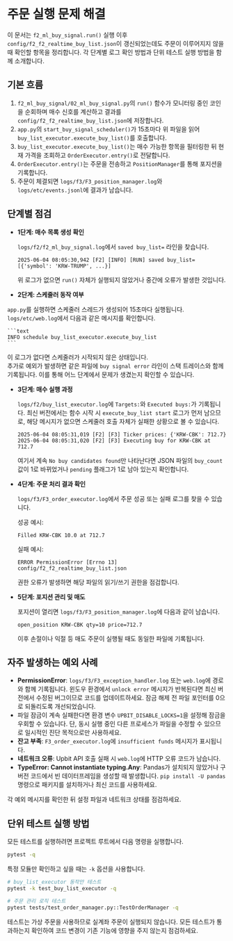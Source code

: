 # 주문 실행 문제 해결

이 문서는 `f2_ml_buy_signal.run()` 실행 이후 `config/f2_f2_realtime_buy_list.json`이 갱신되었는데도
주문이 이루어지지 않을 때 확인할 항목을 정리합니다. 각 단계별 로그 확인 방법과 단위 테스트
실행 방법을 함께 소개합니다.

## 기본 흐름
1. `f2_ml_buy_signal/02_ml_buy_signal.py`의 `run()` 함수가 모니터링 중인 코인을 순회하며
    매수 신호를 계산하고 결과를 `config/f2_f2_realtime_buy_list.json`에 저장합니다.
2. `app.py`의 `start_buy_signal_scheduler()`가 15초마다 위 파일을 읽어
    `buy_list_executor.execute_buy_list()`를 호출합니다.
3. `buy_list_executor.execute_buy_list()`는 매수 가능한 항목을 필터링한 뒤 현재 가격을 조회하고
    `OrderExecutor.entry()`로 전달합니다.
4. `OrderExecutor.entry()`는 주문을 전송하고 `PositionManager`를 통해 포지션을 기록합니다.
5. 주문이 체결되면 `logs/f3/F3_position_manager.log`와 `logs/etc/events.jsonl`에 결과가 남습니다.

## 단계별 점검
- **1단계: 매수 목록 생성 확인**

    `logs/f2/f2_ml_buy_signal.log`에서 `saved buy_list=` 라인을 찾습니다.

    ```text
    2025-06-04 08:05:30,942 [F2] [INFO] [RUN] saved buy_list=[{'symbol': 'KRW-TRUMP', ...}]
    ```

    위 로그가 없으면 `run()` 자체가 실행되지 않았거나 중간에 오류가 발생한 것입니다.

- **2단계: 스케줄러 동작 여부**

`app.py`를 실행하면 스케줄러 스레드가 생성되어 15초마다 실행됩니다.
`logs/etc/web.log`에서 다음과 같은 메시지를 확인합니다.

    ```text
    INFO schedule buy_list_executor.execute_buy_list
    ```

이 로그가 없다면 스케줄러가 시작되지 않은 상태입니다.  
추가로 예외가 발생하면 같은 파일에 ``buy signal error`` 라인이
스택 트레이스와 함께 기록됩니다. 이를 통해 어느 단계에서 문제가
생겼는지 확인할 수 있습니다.

- **3단계: 매수 실행 과정**

    `logs/f2/buy_list_executor.log`에 `Targets:`와 `Executed buys:`가 기록됩니다.
    최신 버전에서는 함수 시작 시 `execute_buy_list start` 로그가 먼저
    남으므로, 해당 메시지가 없으면 스케줄러 호출 자체가 실패한
    상황으로 볼 수 있습니다.

    ```text
    2025-06-04 08:05:31,019 [F2] [F3] Ticker prices: {'KRW-CBK': 712.7}
    2025-06-04 08:05:31,020 [F2] [F3] Executing buy for KRW-CBK at 712.7
    ```

    여기서 계속 `No buy candidates found`만 나타난다면 JSON 파일의 `buy_count` 값이 1로 바뀌었거나
    `pending` 플래그가 1로 남아 있는지 확인합니다.

- **4단계: 주문 처리 결과 확인**

    `logs/f3/F3_order_executor.log`에서 주문 성공 또는 실패 로그를 찾을 수 있습니다.

    성공 예시:

    ```text
    Filled KRW-CBK 10.0 at 712.7
    ```

    실패 예시:

    ```text
    ERROR PermissionError [Errno 13] config/f2_f2_realtime_buy_list.json
    ```

    권한 오류가 발생하면 해당 파일의 읽기/쓰기 권한을 점검합니다.

- **5단계: 포지션 관리 및 매도**

    포지션이 열리면 `logs/f3/F3_position_manager.log`에 다음과 같이 남습니다.

    ```text
    open_position KRW-CBK qty=10 price=712.7
    ```

    이후 손절이나 익절 등 매도 주문이 실행될 때도 동일한 파일에 기록됩니다.

## 자주 발생하는 예외 사례
- **PermissionError**: `logs/f3/F3_exception_handler.log` 또는 `web.log`에 경로와 함께
  기록됩니다. 윈도우 환경에서 `unlock error` 메시지가 반복된다면 최신 버전에서 수정된
  버그이므로 코드를 업데이트하세요. 잠금 해제 전 파일 포인터를 0으로 되돌리도록
  개선되었습니다.
- 파일 잠금이 계속 실패한다면 환경 변수 `UPBIT_DISABLE_LOCKS=1`을 설정해 잠금을
  우회할 수 있습니다. 단, 동시 실행 중인 다른 프로세스가 파일을 수정할 수 있으므로
  일시적인 진단 목적으로만 사용하세요.
- **잔고 부족**: `F3_order_executor.log`에 `insufficient funds` 메시지가 표시됩니다.
- **네트워크 오류**: Upbit API 호출 실패 시 `web.log`에 HTTP 오류 코드가 남습니다.
- **TypeError: Cannot instantiate typing.Any**: Pandas가 설치되지 않았거나
  구버전 코드에서 빈 데이터프레임을 생성할 때 발생합니다. `pip install -U pandas`
  명령으로 패키지를 설치하거나 최신 코드를 사용하세요.

각 예외 메시지를 확인한 뒤 설정 파일과 네트워크 상태를 점검하세요.

## 단위 테스트 실행 방법
모든 테스트를 실행하려면 프로젝트 루트에서 다음 명령을 실행합니다.

```bash
pytest -q
```

특정 모듈만 확인하고 싶을 때는 `-k` 옵션을 사용합니다.

```bash
# buy_list_executor 동작만 테스트
pytest -k test_buy_list_executor -q

# 주문 관리 로직 테스트
pytest tests/test_order_manager.py::TestOrderManager -q
```

테스트는 가상 주문을 사용하므로 실계좌 주문이 실행되지 않습니다. 모든 테스트가 통과하는지
확인하여 코드 변경이 기존 기능에 영향을 주지 않는지 점검하세요.
